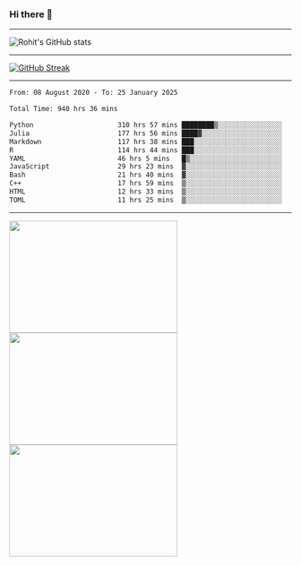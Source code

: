 ### Hi there 👋

<hr/>

![Rohit's GitHub stats](https://github-readme-stats.vercel.app/api?username=RohitRathore1&show_icons=true&theme=transparent)

<hr/>

[![GitHub Streak](http://github-readme-streak-stats.herokuapp.com?user=RohitRathore1&theme=dark&mode=weekly)](https://git.io/streak-stats)

<hr/>

<!--START_SECTION:waka-->

```txt
From: 08 August 2020 - To: 25 January 2025

Total Time: 940 hrs 36 mins

Python                     310 hrs 57 mins ████████▒░░░░░░░░░░░░░░░░   33.06 %
Julia                      177 hrs 56 mins ████▓░░░░░░░░░░░░░░░░░░░░   18.92 %
Markdown                   117 hrs 38 mins ███░░░░░░░░░░░░░░░░░░░░░░   12.51 %
R                          114 hrs 44 mins ███░░░░░░░░░░░░░░░░░░░░░░   12.20 %
YAML                       46 hrs 5 mins   █▒░░░░░░░░░░░░░░░░░░░░░░░   04.90 %
JavaScript                 29 hrs 23 mins  ▓░░░░░░░░░░░░░░░░░░░░░░░░   03.12 %
Bash                       21 hrs 40 mins  ▓░░░░░░░░░░░░░░░░░░░░░░░░   02.30 %
C++                        17 hrs 59 mins  ▒░░░░░░░░░░░░░░░░░░░░░░░░   01.91 %
HTML                       12 hrs 33 mins  ▒░░░░░░░░░░░░░░░░░░░░░░░░   01.34 %
TOML                       11 hrs 25 mins  ▒░░░░░░░░░░░░░░░░░░░░░░░░   01.22 %
```

<!--END_SECTION:waka-->

<hr/>

<p>
  <img src="https://wakatime.com/share/@TeAmp0is0N/0205e68a-e5ed-48bf-b870-3c94c1fa77d3.svg" width="300" height="200">
  <img src="https://wakatime.com/share/@TeAmp0is0N/3935ee43-08a3-493e-8b95-60c1f9204b15.svg" width="300" height="200">
  <img src="https://wakatime.com/share/@TeAmp0is0N/8717aacc-7340-44e0-abb1-987dc9823fcd.svg" width="300" height="200">
</p>




